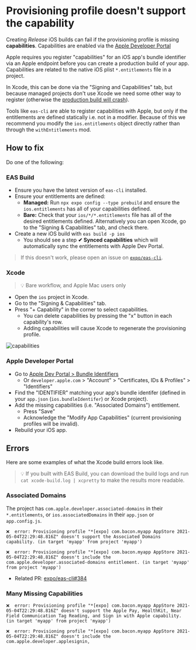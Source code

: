 # Provisioning profile doesn't support the capability

Creating _Release_ iOS builds can fail if the provisioning profile is missing **capabilities**. Capabilities are enabled via the [Apple Developer Portal]()

Apple requires you register "capabilities" for an iOS app's bundle identifier via an Apple endpoint before you can create a production build of your app. Capabilities are related to the native iOS plist `*.entitlements` file in a project.

In Xcode, this can be done via the "Signing and Capabilities" tab, but because managed projects don't use Xcode we need some other way to register (otherwise the [production build will crash](https://github.com/expo/eas-cli/pull/384)).

Tools like `eas-cli` are able to register capabilities with Apple, but only if the entitlements are defined statically i.e. not in a modifier. Because of this we recommend you modify the `ios.entitlements` object directly rather than through the `withEntitlements` mod.

## How to fix

Do one of the following:

### EAS Build

- Ensure you have the latest version of `eas-cli` installed.
- Ensure your entitlements are defined:
  - **Managed:** Run `npx expo config --type prebuild` and ensure the `ios.entitlements` has all of your capabilities defined.
  - **Bare:** Check that your `ios/*/*.entitlements` file has all of the desired entitlements defined. Alternatively you can open Xcode, go to the "Signing & Capabilities" tab, and check there.
- Create a new iOS build with `eas build -p ios`
  - You should see a step **✔ Synced capabilities** which will automatically sync the entitlements with Apple Dev Portal.

> If this doesn't work, please open an issue on [`expo/eas-cli`](https://github.com/expo/eas-cli/issues).

### Xcode

> 💡 Bare workflow, and Apple Mac users only

- Open the `ios` project in Xcode.
- Go to the "Signing & Capabilities" tab.
- Press "+ Capability" in the corner to select capabilities.
  - You can delete capabilities by pressing the "x" button in each capability's row.
  - Adding capabilities will cause Xcode to regenerate the provisioning profile.

![capabilities](https://user-images.githubusercontent.com/9664363/117182439-96fea280-ad93-11eb-9539-36eee949c904.png)

### Apple Developer Portal

- Go to [Apple Dev Portal > Bundle Identifiers](https://developer.apple.com/account/resources/identifiers/list)
  - Or `developer.apple.com` > "Account" > "Certificates, IDs & Profiles" > "Identifiers"
- Find the "IDENTIFIER" matching your app's bundle identifer (defined in your `app.json` (`ios.bundleIdentifer`) or Xcode project).
- Add the missing capabilities (i.e. "Associated Domains") entitlement.
  - Press "Save"
  - Acknowledge the "Modify App Capabilities" (current provisioning profiles will be invalid).
- Rebuild your iOS app.

## Errors

<!-- Improves SEO -->

Here are some examples of what the Xcode build errors look like.

> 💡 If you built with EAS Build, you can download the build logs and run `cat xcode-build.log | xcpretty` to make the results more readable.

### Associated Domains

The project has `com.apple.developer.associated-domains` in their `*.entitlements`, or `ios.associatedDomains` in their `app.json` or `app.config.js`.

```
❌  error: Provisioning profile "*[expo] com.bacon.myapp AppStore 2021-05-04T22:29:48.816Z" doesn't support the Associated Domains capability. (in target 'myapp' from project 'myapp')

❌  error: Provisioning profile "*[expo] com.bacon.myapp AppStore 2021-05-04T22:29:48.816Z" doesn't include the com.apple.developer.associated-domains entitlement. (in target 'myapp' from project 'myapp')
```

- Related PR: [expo/eas-cli#384](https://github.com/expo/eas-cli/pull/384)

### Many Missing Capabilities

```
❌  error: Provisioning profile "*[expo] com.bacon.myapp AppStore 2021-05-04T22:29:48.816Z" doesn't support the Apple Pay, HealthKit, Near Field Communication Tag Reading, and Sign in with Apple capability. (in target 'myapp' from project 'myapp')

❌  error: Provisioning profile "*[expo] com.bacon.myapp AppStore 2021-05-04T22:29:48.816Z" doesn't include the com.apple.developer.applesignin,
```
